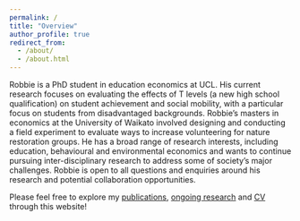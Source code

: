 ```yaml
---
permalink: /
title: "Overview"
author_profile: true
redirect_from: 
  - /about/
  - /about.html
---
```

Robbie is a PhD student in education economics at UCL. His current research focuses on evaluating the effects of T levels (a new high school qualification) on student achievement and social mobility, with a particular focus on students from disadvantaged backgrounds. Robbie’s masters in economics at the University of Waikato involved designing and conducting a field experiment to evaluate ways to increase volunteering for nature restoration groups. He has a broad range of research interests, including education, behavioural and environmental economics and wants to continue pursuing inter-disciplinary research to address some of society’s major challenges. Robbie is open to all questions and enquiries around his research and potential collaboration opportunities.

Please feel free to explore my [publications](https://robbie-maris.github.io/publications), [ongoing research](https://robbie-maris.github.io/wp) and [CV](https://robbie-maris.github.io/cv) through this website!

